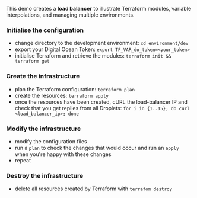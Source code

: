 This demo creates a **load balancer** to illustrate Terraform modules, variable interpolations, and managing multiple environments.
### Initialise the configuration
* change directory to the development environment: `cd environment/dev`
* export your Digital Ocean Token: `export TF_VAR_do_token=<your_token>`
* initialise Terraform and retrieve the modules: `terraform init && terraform get`
### Create the infrastructure
* plan the Terraform configuration: `terraform plan`
* create the resources: `terraform apply`
* once the resources have been created, cURL the load-balancer IP and check that you get replies from all Droplets: `for i in {1..15}; do curl <load_balancer_ip>; done`
### Modify the infrastructure
* modify the configuration files
* run a `plan` to check the changes that would occur and run an `apply` when you're happy with these changes
* repeat
### Destroy the infrastructure
* delete all resources created by Terraform with `terrafom destroy`
